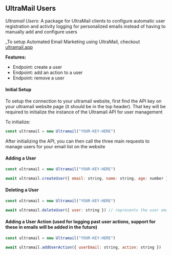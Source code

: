 ## UltraMail Users

_Ultramail Users:_ A package for UltraMail clients to configure automatic user registration and activity logging for personalized emails instead of having to manually add and configure users

_To setup Automated Email Marketing using UltraMail, checkout [ultramail.app](https://ultramail.vercel.app)

**Features:**
 * Endpoint: create a user
 * Endpoint: add an action to a user
 * Endpoint: remove a user


#### Initial Setup

To setup the connection to your ultramail website, first find the API key on your ultramail website page (it should be in the top header). That key will be required to initialize the instance of the Ultramail API for user management

To initialize:

 ```js
 const ultramail = new Ultramail("YOUR-KEY-HERE")
 ```
 
 After initializing the API, you can then call the three main requests to manage users for your email list on the website
 
 #### Adding a User
 
 ```js
 const ultramail = new Ultramail("YOUR-KEY-HERE")
 
 await ultramail.createUser({ email: string, name: string, age: number })
 ```
 
 #### Deleting a User
 
 ```js
 const ultramail = new Ultramail("YOUR-KEY-HERE")
 
 await ultramail.deleteUser({ user: string }) // represents the user email
 ```
 
 #### Adding a User Action (used for logging past user actions, support for these in emails will be added in the future)
 
 ```js
 const ultramail = new Ultramail("YOUR-KEY-HERE")
 
 await ultramail.addUserAction({ userEmail: string, action: string })
 ```
